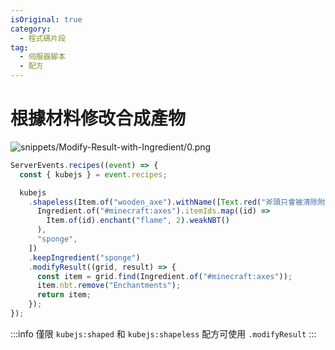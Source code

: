 ```yaml
---
isOriginal: true
category:
  - 程式碼片段
tag:
  - 伺服器腳本
  - 配方
---
```


# 根據材料修改合成產物

![snippets/Modify-Result-with-Ingredient/0.png](/snippets/Modify-Result-with-Ingredient/0.png)

```js
ServerEvents.recipes((event) => {
  const { kubejs } = event.recipes;

  kubejs
    .shapeless(Item.of("wooden_axe").withName([Text.red("斧頭只會被清除附魔，不會被替換成木斧")]), [
      Ingredient.of("#minecraft:axes").itemIds.map((id) =>
        Item.of(id).enchant("flame", 2).weakNBT()
      ),
      "sponge",
    ])
    .keepIngredient("sponge")
    .modifyResult((grid, result) => {
      const item = grid.find(Ingredient.of("#minecraft:axes"));
      item.nbt.remove("Enchantments");
      return item;
    });
});
```

:::info
僅限 `kubejs:shaped` 和 `kubejs:shapeless` 配方可使用 `.modifyResult`
:::